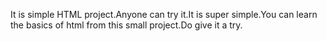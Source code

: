 It is simple HTML project.Anyone can try it.It is super simple.You can learn the basics of html from this small project.Do give it a try.
